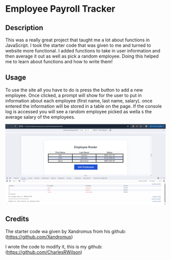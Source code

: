 # Employee Payroll Tracker

## Description

This was a really great project that taught me a lot about functions in JavaScript. I took the starter code that was given to me and turned to website more functional. I added functions to take in user information and then average it out as well as pick a random employee. Doing this helped me to learn about functions and how to write them!

## Usage

To use the site all you have to do is press the button to add a new employee. Once clicked, a prompt will show for the user to put in information about each employee (first name, last name, salary). once entered the information will be stored in a table on the page. If the console log is accessed you will see a random employee picked as wella s the average salary of the employees.

![alt text](assets\images\employeetracker.png)

## Credits

The starter code wa given by Xandromus from his github: (https://github.com/Xandromus)

I wrote the code to modify it, this is my github: (https://github.com/CharlesRWilson)
